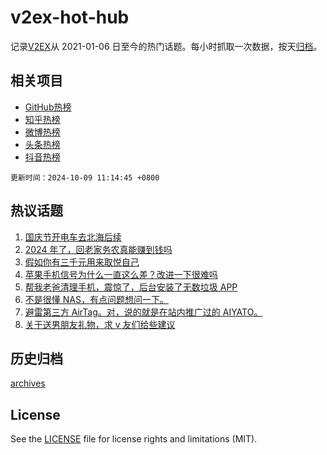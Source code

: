# v2ex-hot-hub

 记录[V2EX](https://www.v2ex.com/)从 2021-01-06 日至今的热门话题。每小时抓取一次数据，按天[归档](archives)。
 
 ## 相关项目

- [GitHub热榜](https://github.com/snaildev/github-hot-hub)
- [知乎热榜](https://github.com/snaildev/zhihu-hot-hub)
- [微博热榜](https://github.com/snaildev/weibo-hot-hub)
- [头条热榜](https://github.com/snaildev/toutiao-hot-hub)
- [抖音热榜](https://github.com/snaildev/douyin-hot-hub)


 `更新时间：2024-10-09 11:14:45 +0800`

## 热议话题

1. [国庆节开电车去北海后续](https://www.v2ex.com/t/1078207)
1. [2024 年了，回老家务农真能赚到钱吗](https://www.v2ex.com/t/1078260)
1. [假如你有三千元用来取悦自己](https://www.v2ex.com/t/1078251)
1. [苹果手机信号为什么一直这么差？改进一下很难吗](https://www.v2ex.com/t/1078422)
1. [帮我老爸清理手机，震惊了，后台安装了无数垃圾 APP](https://www.v2ex.com/t/1078415)
1. [不是很懂 NAS，有点问题想问一下。](https://www.v2ex.com/t/1078236)
1. [避雷第三方 AirTag。对，说的就是在站内推广过的 AIYATO。](https://www.v2ex.com/t/1078319)
1. [关于送男朋友礼物，求 v 友们给些建议](https://www.v2ex.com/t/1078335)

## 历史归档

[archives](archives)

## License

See the [LICENSE](LICENSE) file for license rights and limitations (MIT).
